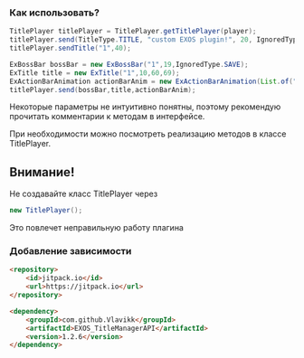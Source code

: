 ### Как использовать?
```java
TitlePlayer titlePlayer = TitlePlayer.getTitlePlayer(player);
titlePlayer.send(TitleType.TITLE, "custom EXOS plugin!", 20, IgnoredType.SAVE);
titlePlayer.sendTitle("1",40);
```
```java
ExBossBar bossBar = new ExBossBar("1",19,IgnoredType.SAVE);
ExTitle title = new ExTitle("1",10,60,69);
ExActionBarAnimation actionBarAnim = new ExActionBarAnimation(List.of("1", "2", "3"), 39,20);
titlePlayer.send(bossBar,title,actionBarAnim);
```
Некоторые параметры не интуитивно понятны, поэтому рекомендую прочитать комментарии к методам в интерфейсе.<p>
При необходимости можно посмотреть реализацию методов в классе TitlePlayer.
## Внимание!
Не создавайте класс TitlePlayer через
```java
new TitlePlayer();
```
Это повлечет неправильную работу плагина
### Добавление зависимости
```html
<repository>
    <id>jitpack.io</id>
    <url>https://jitpack.io</url>
</repository>
```
```html
<dependency>
    <groupId>com.github.Vlavikk</groupId>
    <artifactId>EXOS_TitleManagerAPI</artifactId>
    <version>1.2.6</version>
</dependency>
```
